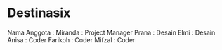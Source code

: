 ﻿# Destinasix
 
Nama Anggota : 
Miranda : Project Manager 
Prana : Desain 
Elmi : Desain
Anisa : Coder
Farikoh : Coder 
Mifzal : Coder
